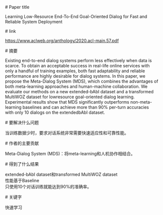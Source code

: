 # Paper title

Learning Low-Resource End-To-End Goal-Oriented Dialog for Fast and Reliable System Deployment

# link

https://www.aclweb.org/anthology/2020.acl-main.57.pdf

# 摘要

Existing end-to-end dialog systems perform less effectively when data is scarce. To obtain an acceptable success in real-life online services with only a handful of training examples, both fast adaptability and reliable performance are highly desirable for dialog systems. In this paper, we propose the Meta-Dialog System (MDS), which combines the advantages of both meta-learning approaches and human-machine collaboration. We evaluate our methods on a new extended-bAbI dataset and a transformed MultiWOZ dataset for lowresource goal-oriented dialog learning. Experimental results show that MDS significantly outperforms non-meta-learning baselines and can achieve more than 90% per-turn accuracies with only 10 dialogs on the extendedbAbI dataset.

# 要解决什么问题

当训练数据少时，要求对话系统非常需要快速适应性和可靠性能。

# 作者的主要贡献

Meta-Dialog System (MDS)：将meta-learning和人机协作相结合。

# 得到了什么结果

extended-bAbI dataset和transformed MultiWOZ dataset  
性能基于Baseline  
只使用10个对话训练就能达到90%的准确率。  

# 关键字

快速学习